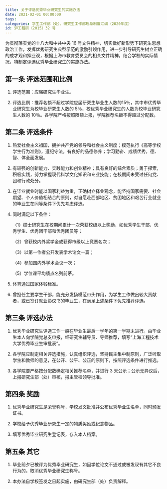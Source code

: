 ```yaml
---
title: 关于评选优秀毕业研究生的实施办法
date: 2021-02-01 00:00:00
tags: 
categories: 学生工作部（处）、研究生工作部规章制度汇编（2020年度）
id: 沪工程研〔2015〕32 号
---
```


为贯彻落实党的十八大和中共中央 16 号文件精神，切实做好新形势下研究生思想政治工作，发挥优秀研究生典型示范的激励引领作用，进一步引导研究生树立正确的成才观和择业观，根据上海市教育委员会的相关文件精神，结合学校的实际情况，特制定评选优秀毕业研究生的实施办法。

## 第一条 评选范围和比例

1. 评选范围：应届研究生毕业生。

2. 评选比例：推荐名额不超过学院应届研究生毕业生人数的15％，其中市优秀毕业研究生为校毕业研究生人数的 5％，校优秀毕业研究生的人数为校毕业研究生人数的 10％。各学院严格按照限额上报，学院推荐名额不得超过分配数。

## 第二条 评选条件

1. 热爱社会主义祖国，拥护共产党的领导和社会主义制度；模范执行《高等学校学生行为准则》，遵纪守法，有良好的品德修养；学习勤奋、成绩优秀，德、智、体全面发展。

2. 有较强的创新能力、实践能力和创业精神；具有良好的综合素质；勇于探索，积极实践，努力掌握现代科学文化知识和专业技能；在校期间未受过任何党、团和行政处分。

3. 在毕业就业时能以国家利益为重，正确树立择业观念，能坚持国家需要、社会期望、个人价值相结合的原则，对自愿赴西部地区、贫困地区和艰苦行业就业的毕业生在同等条件下优先考虑评选。

4. 同时满足以下条件：

   （1）硕士研究生在校期间累计一次荣获校级以上奖励，如优秀学生干部、优秀学生、优秀团干部和优秀团员等；

   （2）曾获校内外奖学金或获得市级以上竞赛名次；

   （3）以第一作者公开发表学术论文一篇；

   （4）参加国内外学术会议一次；

   （5）学位课平均绩点名列前茅。

5. 体育通过国家体锻标准。

6. 曾担任主要学生干部，能充分发扬模范带头作用，为学生工作做出较大贡献者，或已签订就业协议书的毕业生，在满足上述条件下优先推荐评选。

## 第三条 评选办法

1. 优秀毕业研究生评选工作一般在毕业生最后一学年的第一学期末进行。由毕业生本人向学院党总支申报，经研究生辅导员、导师推荐，填写“上海工程技术大学优秀毕业生审批表”。

2. 各学院应制定相关评选措施，认真组织评选，坚持民主集中制原则，广泛听取学生和教师的意见，在公开、公平、公正的原则下，按照评选条件进行推选。

3. 各学院要严格按分配数确定相关推荐名单，并进行 3 天公示；公示无异议后，上报研究生部（处）审核，报主管校领导批准。

## 第四条 奖励

1. 优秀毕业研究生是荣誉称号，学校发文批准并公布优秀毕业生名单，同时颁发证书。

2. 学校给予优秀毕业研究生一定的物质奖励或纪念物品。

3. 填写优秀毕业研究生登记表，存入本人档案。

## 第五条 其它

1. 毕业前夕已被评为优秀毕业研究生，如因学位论文不通过或被发现有其它不良行为的，取消优秀毕业研究生称号。

2. 本办法自学校签发之日起实施，由研究生部（处）负责解释。
